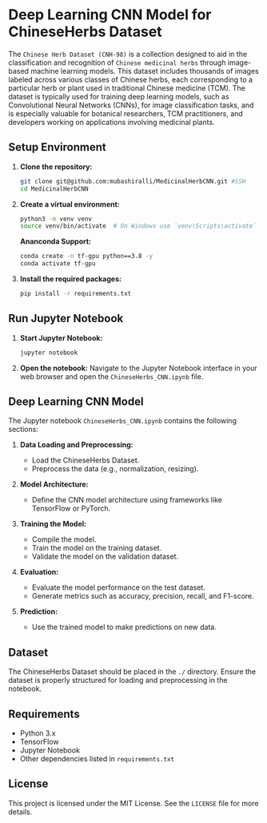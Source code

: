 # Deep Learning CNN Model for ChineseHerbs Dataset

The `Chinese Herb Dataset (CNH-98)` is a collection designed to aid in the classification and recognition of `Chinese medicinal herbs` through image-based machine learning models. This dataset includes thousands of images labeled across various classes of Chinese herbs, each corresponding to a particular herb or plant used in traditional Chinese medicine (TCM). The dataset is typically used for training deep learning models, such as Convolutional Neural Networks (CNNs), for image classification tasks, and is especially valuable for botanical researchers, TCM practitioners, and developers working on applications involving medicinal plants.

## Setup Environment

1. **Clone the repository:**

   ```bash
   git clone git@github.com:mubashiralli/MedicinalHerbCNN.git #SSH
   cd MedicinalHerbCNN
   ```

2. **Create a virtual environment:**

   ```bash
   python3 -m venv venv
   source venv/bin/activate  # On Windows use `venv\Scripts\activate`
   ```
   **Ananconda Support:**
   ```bash
   conda create -n tf-gpu python==3.8 -y
   conda activate tf-gpu
   ```


3. **Install the required packages:**
   ```bash
   pip install -r requirements.txt
   ```

## Run Jupyter Notebook

1. **Start Jupyter Notebook:**

   ```bash
   jupyter notebook
   ```

2. **Open the notebook:**
   Navigate to the Jupyter Notebook interface in your web browser and open the `ChineseHerbs_CNN.ipynb` file.

## Deep Learning CNN Model

The Jupyter notebook `ChineseHerbs_CNN.ipynb` contains the following sections:

1. **Data Loading and Preprocessing:**

   - Load the ChineseHerbs Dataset.
   - Preprocess the data (e.g., normalization, resizing).

2. **Model Architecture:**

   - Define the CNN model architecture using frameworks like TensorFlow or PyTorch.

3. **Training the Model:**

   - Compile the model.
   - Train the model on the training dataset.
   - Validate the model on the validation dataset.

4. **Evaluation:**

   - Evaluate the model performance on the test dataset.
   - Generate metrics such as accuracy, precision, recall, and F1-score.

5. **Prediction:**
   - Use the trained model to make predictions on new data.

## Dataset

The ChineseHerbs Dataset should be placed in the `./` directory. Ensure the dataset is properly structured for loading and preprocessing in the notebook.

## Requirements

- Python 3.x
- TensorFlow
- Jupyter Notebook
- Other dependencies listed in `requirements.txt`

## License

This project is licensed under the MIT License. See the `LICENSE` file for more details.

